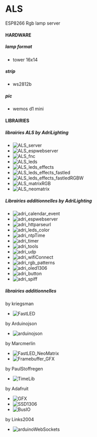 # ALS
ESP8266 Rgb lamp server

#### HARDWARE
##### lamp format
- tower 16x14

##### strip
- ws2812b

##### pic
- wemos d1 mini

#### LIBRAIRIES
##### librairies ALS by AdriLighting
* ![ALS_server](https://github.com/AdriLighting/ALS_server)
* ![ALS_espwebserver](https://github.com/AdriLighting/ALS_espwebserver)
* ![ALS_fnc](https://github.com/AdriLighting/ALS_fnc)
* ![ALS_leds](https://github.com/AdriLighting/ALS_leds)
* ![ALS_leds_effects](https://github.com/AdriLighting/ALS_leds_effects)
* ![ALS_leds_effects_fastled](https://github.com/AdriLighting/ALS_leds_effects_fastled)
* ![ALS_leds_effects_fastledRGBW](https://github.com/AdriLighting/ALS_leds_effects_fastledRGBW)
* ![ALS_matrixRGB](https://github.com/AdriLighting/ALS_matrixRGB)
* ![ALS_neomatrix](https://github.com/AdriLighting/ALS_neomatrix)

##### Librairies additionnelles by AdriLighting
* ![adri_calendar_event](https://github.com/AdriLighting/adri_calendar_event)
* ![adri_espwebserver](https://github.com/AdriLighting/adri_espwebserver)
* ![adri_httparseurl](https://github.com/AdriLighting/adri_httparseurl)
* ![adri_leds_color](https://github.com/AdriLighting/adri_leds_color)
* ![adri_ntpTime](https://github.com/AdriLighting/adri_ntpTime)
* ![adri_timer](https://github.com/AdriLighting/adri_timer)
* ![adri_tools](https://github.com/AdriLighting/adri_tools)
* ![adri_udp](https://github.com/AdriLighting/adri_udp)
* ![adri_wifiConnect](https://github.com/AdriLighting/adri_wifiConnect)
* ![adri_rgb_patterns](https://github.com/AdriLighting/adri_rgb_patterns)
* ![adri_oled1306](https://github.com/AdriLighting/adri_oled1306)
* ![adri_button](https://github.com/AdriLighting/adri_button)
* ![adri_spiff](https://github.com/AdriLighting/adri_spiff)

##### librairies additionnelles
by kriegsman
* ![FastLED](https://github.com/FastLED/FastLED)

by Arduinojson
* ![arduinojson](https://github.com/bblanchon/ArduinoJson)

by Marcmerlin
* ![FastLED_NeoMatrix](https://github.com/marcmerlin/FastLED_NeoMatrix)
* ![Framebuffer_GFX](https://github.com/marcmerlin/Framebuffer_GFX)

by PaulStoffregen
* ![TimeLib](https://github.com/PaulStoffregen/Time)

by Adafruit
* ![GFX](https://github.com/adafruit/Adafruit-GFX-Library)
* ![SSD1306](https://github.com/adafruit/Adafruit_SSD1306)
* ![BusIO](https://github.com/adafruit/Adafruit_BusIO)

by Links2004
* ![arduinoWebSockets](https://github.com/Links2004/arduinoWebSockets)


